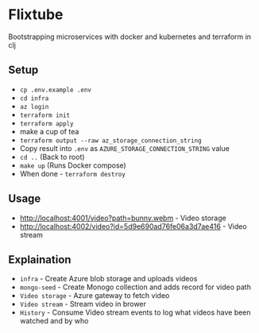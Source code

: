 # Flixtube

Bootstrapping microservices with docker and kubernetes and terraform in clj

## Setup

- `cp .env.example .env`
- `cd infra`
- `az login`
- `terraform init`
- `terraform apply`
- make a cup of tea
- `terraform output --raw az_storage_connection_string`
- Copy result into `.env` as `AZURE_STORAGE_CONNECTION_STRING` value
- `cd ..` (Back to root)
- `make up` (Runs Docker compose)
- When done - `terraform destroy`

## Usage

- <http://localhost:4001/video?path=bunny.webm> - Video storage
- <http://localhost:4002/video?id=5d9e690ad76fe06a3d7ae416> - Video stream

## Explaination

- `infra` - Create Azure blob storage and uploads videos
- `mongo-seed` - Create Monogo collection and adds record for video path
- `Video storage` - Azure gateway to fetch video
- `Video stream` - Stream video in brower
- `History` - Consume Video stream events to log what videos
  have been watched and by who
